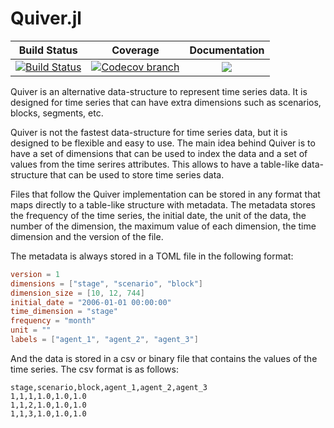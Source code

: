 # Quiver.jl

[build-img]: https://github.com/psrenergy/Quiver.jl/actions/workflows/ci.yml/badge.svg?branch=master
[build-url]: https://github.com/psrenergy/Quiver.jl/actions?query=workflow%3ACI

[codecov-img]: https://codecov.io/gh/psrenergy/Quiver.jl/coverage.svg?branch=master
[codecov-url]: https://codecov.io/gh/psrenergy/Quiver.jl?branch=master

| **Build Status** | **Coverage** | **Documentation** |
|:-----------------:|:-----------------:|:-----------------:|
| [![Build Status][build-img]][build-url] | [![Codecov branch][codecov-img]][codecov-url] |[![](https://img.shields.io/badge/docs-latest-blue.svg)](https://psrenergy.github.io/PSRClassesInterface.jl/dev/)

Quiver is an alternative data-structure to represent time series data. It is designed for time series that can have extra dimensions such as scenarios, blocks, segments, etc.

Quiver is not the fastest data-structure for time series data, but it is designed to be flexible and easy to use. The main idea behind Quiver
is to have a set of dimensions that can be used to index the data and a set of values from the time serires attributes. This allows to have a
table-like data-structure that can be used to store time series data. 

Files that follow the Quiver implementation can be stored in any format that maps directly to a table-like structure with metadata. The metadata stores the frequency of the time series, the initial date, the unit of the data, the number of the dimension, the maximum value of each dimension, the time dimension and the version of the file.

The metadata is always stored in a TOML file in the following format:

```toml
version = 1
dimensions = ["stage", "scenario", "block"]
dimension_size = [10, 12, 744]
initial_date = "2006-01-01 00:00:00"
time_dimension = "stage"
frequency = "month"
unit = ""
labels = ["agent_1", "agent_2", "agent_3"]
```

And the data is stored in a csv or binary file that contains the values of the time series. The csv format is as follows:
```csv
stage,scenario,block,agent_1,agent_2,agent_3
1,1,1,1.0,1.0,1.0
1,1,2,1.0,1.0,1.0
1,1,3,1.0,1.0,1.0
```
